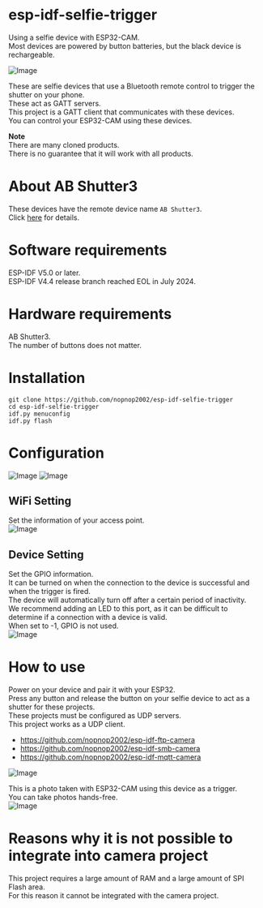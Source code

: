 # esp-idf-selfie-trigger
Using a selfie device with ESP32-CAM.   
Most devices are powered by button batteries, but the black device is rechargeable.   

![Image](https://github.com/user-attachments/assets/cc97da4e-6c06-4604-8362-f81c6fb6eb58)

These are selfie devices that use a Bluetooth remote control to trigger the shutter on your phone.   
These act as GATT servers.   
This project is a GATT client that communicates with these devices.   
You can control your ESP32-CAM using these devices.

__Note__   
There are many cloned products.   
There is no guarantee that it will work with all products.   


# About AB Shutter3
These devices have the remote device name ```AB Shutter3```.   
Click [here](https://github.com/nopnop2002/esp-idf-bluetooth-remote) for details.   

# Software requirements
ESP-IDF V5.0 or later.   
ESP-IDF V4.4 release branch reached EOL in July 2024.   

# Hardware requirements
AB Shutter3.   
The number of buttons does not matter.   

# Installation   
```
git clone https://github.com/nopnop2002/esp-idf-selfie-trigger
cd esp-idf-selfie-trigger
idf.py menuconfig
idf.py flash
```

# Configuration   
![Image](https://github.com/user-attachments/assets/787b47ef-ceb5-48a9-8cb9-490838ba5a40)
![Image](https://github.com/user-attachments/assets/42b09ba2-4f17-4146-a94e-64d7923b2dee)


## WiFi Setting
Set the information of your access point.   
![Image](https://github.com/user-attachments/assets/31e57f57-437b-4e2c-8592-363bebbd915d)

## Device Setting
Set the GPIO information.   
It can be turned on when the connection to the device is successful and when the trigger is fired.   
The device will automatically turn off after a certain period of inactivity.   
We recommend adding an LED to this port, as it can be difficult to determine if a connection with a device is valid.   
When set to -1, GPIO is not used.   
![Image](https://github.com/user-attachments/assets/4ae4bfb3-c1c2-4405-add2-aedbc2f782b2)


# How to use
Power on your device and pair it with your ESP32.   
Press any button and release the button on your selfie device to act as a shutter for these projects.   
These projects must be configured as UDP servers.   
This project works as a UDP client.   

- https://github.com/nopnop2002/esp-idf-ftp-camera   
- https://github.com/nopnop2002/esp-idf-smb-camera   
- https://github.com/nopnop2002/esp-idf-mqtt-camera   

![Image](https://github.com/user-attachments/assets/364935f8-19ef-4a1d-b171-916352b82c46)


This is a photo taken with ESP32-CAM using this device as a trigger.   
You can take photos hands-free.   
![Image](https://github.com/user-attachments/assets/50ce1b49-e5ca-4b38-af91-1719e11e779d)

# Reasons why it is not possible to integrate into camera project
This project requires a large amount of RAM and a large amount of SPI Flash area.   
For this reason it cannot be integrated with the camera project.   
